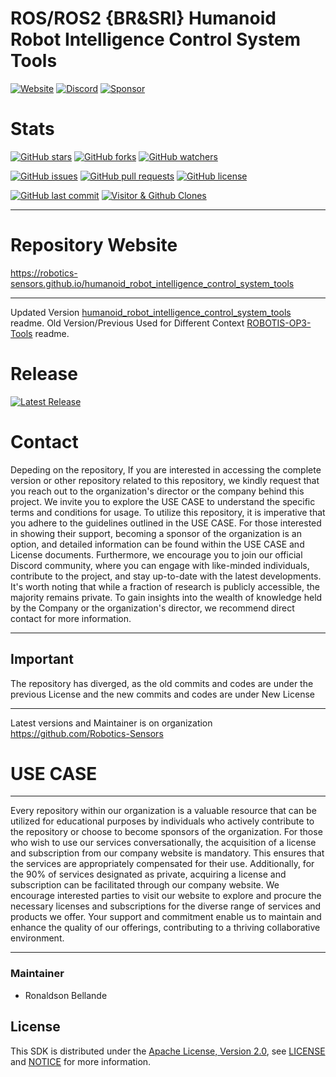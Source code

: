 # ROS/ROS2 {BR&SRI} Humanoid Robot Intelligence Control System Tools

[![Website](https://img.shields.io/badge/Visit%20our-Website-0099cc?style=for-the-badge)](https://robotics-sensors.github.io)
[![Discord](https://img.shields.io/badge/Join%20our-Discord-7289DA?logo=discord&style=for-the-badge)](https://discord.gg/Yc72nd4w)
[![Sponsor](https://img.shields.io/badge/Sponsor-Robotics%20Sensors%20Research-red?style=for-the-badge&logo=github)](https://github.com/sponsors/Robotics-Sensors)

# Stats
[![GitHub stars](https://img.shields.io/github/stars/Robotics-Sensors/humanoid_robot_intelligence_control_system_tools.svg?style=social)](https://github.com/Robotics-Sensors/humanoid_robot_intelligence_control_system_tools/stargazers)
[![GitHub forks](https://img.shields.io/github/forks/Robotics-Sensors/humanoid_robot_intelligence_control_system_tools.svg?style=social)](https://github.com/Robotics-Sensors/humanoid_robot_intelligence_control_system_tools/network)
[![GitHub watchers](https://img.shields.io/github/watchers/Robotics-Sensors/humanoid_robot_intelligence_control_system_tools.svg?style=social)](https://github.com/Robotics-Sensors/humanoid_robot_intelligence_control_system_tools/watchers)

[![GitHub issues](https://img.shields.io/github/issues/Robotics-Sensors/humanoid_robot_intelligence_control_system_tools.svg)](https://github.com/Robotics-Sensors/humanoid_robot_intelligence_control_system_tools/issues)
[![GitHub pull requests](https://img.shields.io/github/issues-pr/Robotics-Sensors/humanoid_robot_intelligence_control_system_tools.svg)](https://github.com/Robotics-Sensors/humanoid_robot_intelligence_control_system_tools/pulls)
[![GitHub license](https://img.shields.io/github/license/Robotics-Sensors/humanoid_robot_intelligence_control_system_tools.svg)](https://github.com/Robotics-Sensors/humanoid_robot_intelligence_control_system_tools/blob/main/LICENSE)

[![GitHub last commit](https://img.shields.io/github/last-commit/Robotics-Sensors/humanoid_robot_intelligence_control_system_tools.svg)](https://github.com/Robotics-Sensors/humanoid_robot_intelligence_control_system_tools/commits)
[![Visitor & Github Clones](https://img.shields.io/badge/dynamic/json?color=2e8b57&label=Visitor%20%26%20GitHub%20Clones&query=$.count&url=https://api.github.com/repos/Robotics-Sensors/humanoid_robot_intelligence_control_system_tools/traffic)](https://github.com/Robotics-Sensors/humanoid_robot_intelligence_control_system_tools)

--------------------------------------------------------------------------------------------------------
# Repository Website
https://robotics-sensors.github.io/humanoid_robot_intelligence_control_system_tools

--------------------------------------------------------------------------------------------------------
Updated Version [humanoid_robot_intelligence_control_system_tools](https://github.com/Robotics-Sensors/humanoid_robot_intelligence_control_system_tools) readme.
Old Version/Previous Used for Different Context [ROBOTIS-OP3-Tools](https://github.com/ROBOTIS-GIT/ROBOTIS-OP3-Tools) readme.

# Release
[![Latest Release](https://img.shields.io/github/v/release/Robotics-Sensors/humanoid_robot_intelligence_control_system_tools?style=for-the-badge&color=yellow)](https://github.com/Robotics-Sensors/humanoid_robot_intelligence_control_system_tools/releases/)

# Contact
Depeding on the repository, If you are interested in accessing the complete version or other repository related to this repository, we kindly request that you reach out to the organization's director or the company behind this project. We invite you to explore the USE CASE to understand the specific terms and conditions for usage. To utilize this repository, it is imperative that you adhere to the guidelines outlined in the USE CASE. For those interested in showing their support, becoming a sponsor of the organization is an option, and detailed information can be found within the USE CASE and License documents. Furthermore, we encourage you to join our official Discord community, where you can engage with like-minded individuals, contribute to the project, and stay up-to-date with the latest developments. It's worth noting that while a fraction of research is publicly accessible, the majority remains private. To gain insights into the wealth of knowledge held by the Company or the organization's director, we recommend direct contact for more information.

--------------------------------------------------------------------------------------------------------
## Important
The repository has diverged, as the old commits and codes are under the previous License and
the new commits and codes are under New License

--------------------------------------------------------------------------------------------------------
Latest versions and Maintainer is on organization https://github.com/Robotics-Sensors


# USE CASE
--------------------------------------------------------------------------------------------------------
Every repository within our organization is a valuable resource that can be utilized for educational purposes by individuals who actively contribute to the repository or choose to become sponsors of the organization. For those who wish to use our services conversationally, the acquisition of a license and subscription from our company website is mandatory. This ensures that the services are appropriately compensated for their use. Additionally, for the 90% of services designated as private, acquiring a license and subscription can be facilitated through our company website. We encourage interested parties to visit our website to explore and procure the necessary licenses and subscriptions for the diverse range of services and products we offer. Your support and commitment enable us to maintain and enhance the quality of our offerings, contributing to a thriving collaborative environment.

--------------------------------------------------------------------------------------------------------

### Maintainer
* Ronaldson Bellande

## License
This SDK is distributed under the [Apache License, Version 2.0](https://www.apache.org/licenses/LICENSE-2.0), see [LICENSE](https://github.com/Robotics-Sensors/humanoid_robot_intelligence_control_system_tools/blob/main/LICENSE) and [NOTICE](https://github.com/Robotics-Sensors/humanoid_robot_intelligence_control_system_tools/blob/main/LICENSE) for more information.
